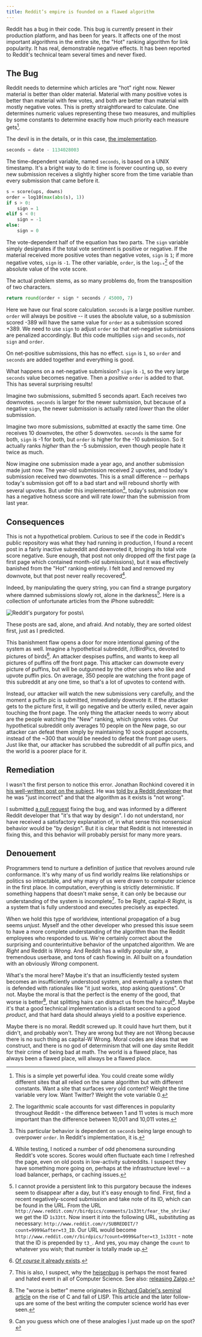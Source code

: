```yaml
---
title: Reddit’s empire is founded on a flawed algorithm
---
```


Reddit has a bug in their code. This bug is currently present in their production platform, and has been for years. It affects one of the most important algorithms in the entire site, the "Hot" ranking algorithm for link popularity. It has real, demonstrable negative effects. It has been reported to Reddit's technical team several times and never fixed.

## The Bug ##

Reddit needs to determine which articles are "hot" right now. Newer material is better than older material. Material with many positive votes is better than material with few votes, and both are better than material with mostly negative votes. This is pretty straightforward to calculate. One determines numeric values representing these two measures, and multiplies by some constants to determine exactly how much priority each measure gets[^4].

The devil is in the details, or in this case, [the implementation](https://github.com/iangreenleaf/reddit/blob/45e8209d8d4236367a6f7247068c13ab2307afb4/r2/r2/lib/db/_sorts.pyx#L45).

```python
seconds = date - 1134028003
```

The time-dependent variable, named `seconds`, is based on a UNIX timestamp. It's a bright way to do it: time is forever counting up, so every new submission receives a slightly higher score from the time variable than every submission that came before it.

```python
s = score(ups, downs)
order = log10(max(abs(s), 1))
if s > 0:
    sign = 1
elif s < 0:
    sign = -1
else:
    sign = 0
```

The vote-dependent half of the equation has two parts. The `sign` variable simply designates if the total vote sentiment is positive or negative. If the material received more positive votes than negative votes, `sign` is `1`; if more negative votes, `sign` is `-1`. The other variable, `order`, is the `log₁₀`[^5] of the absolute value of the vote score.

The actual problem stems, as so many problems do, from the transposition of two characters.

```python
return round(order + sign * seconds / 45000, 7)
```

Here we have our final score calculation. `seconds` is a large positive number. `order` will always be positive -- it uses the absolute value, so a submission scored -389 will have the same value for `order` as a submission scored +389. We need to use `sign` to adjust `order` so that net-negative submissions are penalized accordingly. But *this* code multiplies `sign` and `seconds`, *not* `sign` and `order`.

On net-positive submissions, this has no effect. `sign` is `1`, so `order` and `seconds` are added together and everything is good.

What happens on a net-negative submission? `sign` is `-1`, so the very large `seconds` value becomes negative. Then a *positive* `order` is added to that. This has several surprising results!

Imagine two submissions, submitted 5 seconds apart. Each receives two downvotes. `seconds` is larger for the newer submission, but because of a negative `sign`, the newer submission is actually rated *lower* than the older submission.

Imagine two more submissions, submitted at exactly the same time. One receives 10 downvotes, the other 5 downvotes. `seconds` is the same for both, `sign` is -1 for both, but `order` is higher for the -10 submission. So it actually ranks *higher* than the -5 submission, even though people hate it twice as much.

Now imagine one submission made a year ago, and another submission made just now. The year-old submission received 2 upvotes, and today's submission received two downvotes. This is a small difference -- perhaps today's submission got off to a bad start and will rebound shortly with several upvotes. But under this implementation[^6], today's submission now has a negative hotness score and will rate *lower* than the submission from last year.

## Consequences ##

This is not a hypothetical problem. Curious to see if the code in Reddit's public repository was what they had running in production, I found a recent post in a fairly inactive subreddit and downvoted it, bringing its total vote score negative. Sure enough, that post not only dropped off the first page (a first page which contained month-old submissions), but it was effectively banished from the "Hot" ranking entirely. I felt bad and removed my downvote, but that post never really recovered[^7].

Indeed, by manipulating the query string, you can find a strange purgatory where damned submissions slowly rot, alone in the darkness[^9]. Here is a collection of unfortunate articles from the iPhone subreddit:

![Reddit's purgatory for posts](/images/2013-12-09-reddits-empire-is-built-on-a-flawed-algorithm/post_purgatory.png)\ 

These posts are sad, alone, and afraid. And notably, they are sorted oldest first, just as I predicted.

This banishment flaw opens a door for more intentional gaming of the system as well. Imagine a hypothetical subreddit, /r/BirdPics, devoted to pictures of birds[^8]. An attacker despises puffins, and wants to keep all pictures of puffins off the front page. This attacker can downvote every picture of puffins, but will be outgunned by the other users who like and upvote puffin pics. On average, 350 people are watching the front page of this subreddit at any one time, so that's a lot of upvotes to contend with.

Instead, our attacker will watch the new submissions very carefully, and the moment a puffin pic is submitted, immediately downvote it. If the attacker gets to the picture first, it will go negative and be utterly exiled, never again touching the front page. The only thing the attacker needs to worry about are the people watching the "New" ranking, which ignores votes. Our hypothetical subreddit only averages 10 people on the New page, so our attacker can defeat them simply by maintaining 10 sock puppet accounts, instead of the ~300 that would be needed to defeat the front page users. Just like that, our attacker has scrubbed the subreddit of all puffin pics, and the world is a poorer place for it.

## Remediation ##

I wasn't the first person to notice this error. Jonathan Rochkind covered it in [his well-written post on the subject](http://bibwild.wordpress.com/2012/05/08/reddit-story-ranking-algorithm/). He was [told by a Reddit developer](http://www.reddit.com/r/programming/comments/td4tz/reddits_actual_story_ranking_algorithm_explained/) that he was "just incorrect" and that the algorithm as it exists is "not wrong".

I submitted [a pull request](https://github.com/reddit/reddit/pull/583) fixing the bug, and was informed by a different Reddit developer that "it's that way by design". I do not understand, nor have received a satisfactory explanation of, in what sense this nonsensical behavior would be "by design". But it is clear that Reddit is not interested in fixing this, and this behavior will probably persist for many more years.

## Denouement ##

Programmers tend to nurture a definition of justice that revolves around rule conformance. It's why many of us find worldly realms like relationships or politics so intractable, and why many of us were drawn to computer science in the first place. In computation, everything is strictly deterministic. If something happens that doesn't make sense, it can only be because our understanding of the system is incomplete[^1]. To be Right, capital-R Right, is a system that is fully understood and executes precisely as expected.

When we hold this type of worldview, intentional propagation of a bug seems *unjust*. Myself and the other developer who pressed this issue seem to have a more complete understanding of the algorithm than the Reddit employees who responded to us. We're certainly correct about the surprising and counterintuitive behavior of the unpatched algorithm. We are *Right* and Reddit is *Wrong*. And Reddit has a wildly popular site, a tremendous userbase, and tons of cash flowing in. All built on a foundation with an obviously *Wrong* component.

What's the moral here? Maybe it's that an insufficiently tested system becomes an insufficiently understood system, and eventually a system that is defended with rationales like "it just works, stop asking questions". Or not. Maybe the moral is that the perfect is the enemy of the good, that worse is better[^3], that splitting hairs can distract us from the haircut[^2]. Maybe it's that a good technical implementation is a distant second to a good *product*, and that hard data should always yield to a positive experience.

Maybe there is no moral. Reddit screwed up. It could have hurt them, but it didn't, and probably won't. They are wrong but they are not Wrong because there is no such thing as capital-W Wrong. Moral codes are ideas that we construct, and there is no god of determinism that will one day smite Reddit for their crime of being bad at math. The world is a flawed place, has always been a flawed place, will always be a flawed place.

[^1]: This is also, I suspect, why the [heisenbug](https://en.wikipedia.org/wiki/Heisenbug) is perhaps the most feared and hated event in all of Computer Science. See also: [releasing Zalgo](http://blog.izs.me/post/59142742143/designing-apis-for-asynchrony).
[^2]: Can you guess which one of these analogies I just made up on the spot?
[^3]: The "worse is better" meme originates in [Richard Gabriel's seminal article](http://www.jwz.org/doc/worse-is-better.html) on the rise of C and fall of LISP. This article and the later follow-ups are some of the best writing the computer science world has ever seen.
[^4]: This is a simple yet powerful idea. You could create some wildly different sites that all relied on the same algorithm but with different constants. Want a site that surfaces very old content? Weight the time variable very low. Want Twitter? Weight the vote variable 0.
[^5]: The logarithmic scale accounts for vast differences in popularity throughout Reddit - the difference between 1 and 11 votes is much more important than the difference between 10,001 and 10,011 votes.
[^6]: This particular behavior is dependent on `seconds` being large enough to overpower `order`. In Reddit's implementation, it is.
[^7]: While testing, I noticed a number of odd phenomena surounding Reddit's vote scores. Scores would often fluctuate each time I refreshed the page, even on old posts in low-activity subreddits. I suspect they have something more going on, perhaps at the infrastructure level -- a load balancer, perhaps, or caching issues.
[^8]: [Of *course* it already exists](http://www.reddit.com/r/birdpics).
[^9]: I cannot provide a persistent link to this purgatory because the indexes seem to disappear after a day, but it's easy enough to find. First, find a recent negatively-scored submission and take note of its ID, which can be found in the URL. From the URL `http://www.reddit.com/r/birdpics/comments/1s33tt/fear_the_shrike/` we get the ID `1s33tt`. Now insert it into the following URL, substituting as necessary: `http://www.reddit.com/r/SUBREDDIT/?count=9999&after=t3_ID`. Our URL would become `http://www.reddit.com/r/birdpics/?count=9999&after=t3_1s33tt` - note that the ID is prepended by `t3_`. And yes, you may change the `count` to whatever you wish; that number is totally made up.

